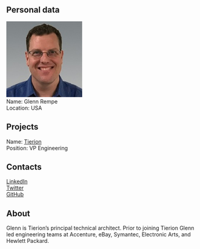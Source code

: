 ## Personal data
![glenn rempe photo](photo/glenn_rempe.jpg)  
Name:   Glenn Rempe  
Location: USA  
## Projects 
Name: [Tierion](../projects/tierion.md)  
Position: VP Engineering   
## Contacts
[LinkedIn](https://www.linkedin.com/in/grempe/)    
[Twitter](https://twitter.com/grempe)    
[GitHub](https://github.com/grempe)
## About
Glenn is Tierion’s principal technical architect. Prior to joining Tierion Glenn led engineering teams at Accenture, eBay, Symantec, Electronic Arts, and Hewlett Packard.
